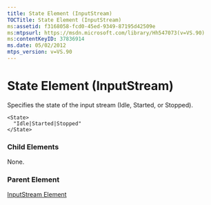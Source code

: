 ```yaml
---
title: State Element (InputStream)
TOCTitle: State Element (InputStream)
ms:assetid: f3168058-fcd0-45ed-9349-87195d42509e
ms:mtpsurl: https://msdn.microsoft.com/library/Hh547073(v=VS.90)
ms:contentKeyID: 37836914
ms.date: 05/02/2012
mtps_version: v=VS.90
---
```


# State Element (InputStream)

Specifies the state of the input stream (Idle, Started, or Stopped).

    <State>
      "Idle|Started|Stopped"
    </State>

### Child Elements

None.

### Parent Element

[InputStream Element](inputstream-element.md)


